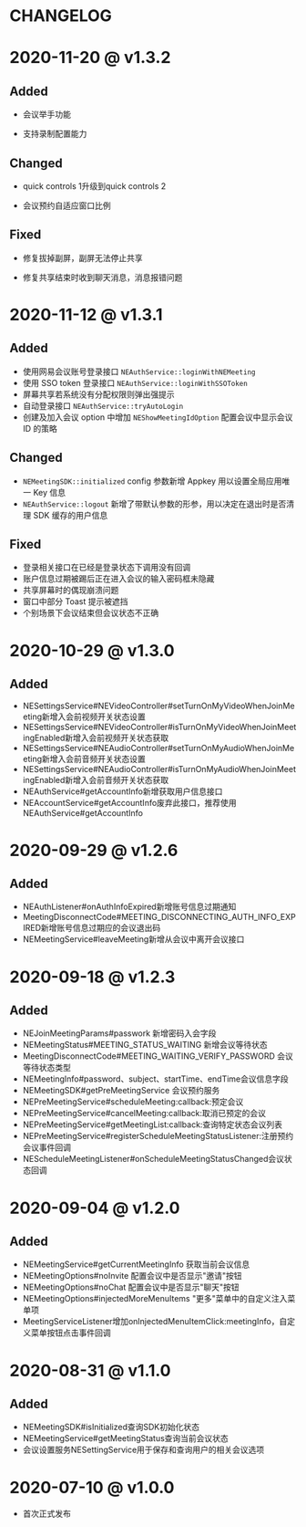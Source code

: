 # CHANGELOG

# 2020-11-20 @ v1.3.2

## Added

* 会议举手功能

* 支持录制配置能力

  

## Changed

* quick controls 1升级到quick controls 2

* 会议预约自适应窗口比例

  


## Fixed

* 修复拔掉副屏，副屏无法停止共享

* 修复共享结束时收到聊天消息，消息报错问题

  

# 2020-11-12 @ v1.3.1

## Added

 * 使用网易会议账号登录接口 `NEAuthService::loginWithNEMeeting`
 * 使用 SSO token 登录接口 `NEAuthService::loginWithSSOToken`
 * 屏幕共享若系统没有分配权限则弹出强提示
 * 自动登录接口 `NEAuthService::tryAutoLogin`
 * 创建及加入会议 option 中增加 `NEShowMeetingIdOption` 配置会议中显示会议 ID 的策略

## Changed

 * `NEMeetingSDK::initialized` config 参数新增 Appkey 用以设置全局应用唯一 Key 信息
 * `NEAuthService::logout` 新增了带默认参数的形参，用以决定在退出时是否清理 SDK 缓存的用户信息

## Fixed

 * 登录相关接口在已经是登录状态下调用没有回调
 * 账户信息过期被踢后正在进入会议的输入密码框未隐藏
 * 共享屏幕时的偶现崩溃问题
 * 窗口中部分 Toast 提示被遮挡
 * 个别场景下会议结束但会议状态不正确

# 2020-10-29 @ v1.3.0

## Added

 * NESettingsService#NEVideoController#setTurnOnMyVideoWhenJoinMeeting新增入会前视频开关状态设置
 * NESettingsService#NEVideoController#isTurnOnMyVideoWhenJoinMeetingEnabled新增入会前视频开关状态获取
 * NESettingsService#NEAudioController#setTurnOnMyAudioWhenJoinMeeting新增入会前音频开关状态设置
 * NESettingsService#NEAudioController#isTurnOnMyAudioWhenJoinMeetingEnabled新增入会前音频开关状态获取
 * NEAuthService#getAccountInfo新增获取用户信息接口
 * NEAccountService#getAccountInfo废弃此接口，推荐使用NEAuthService#getAccountInfo

# 2020-09-29 @ v1.2.6

## Added

 * NEAuthListener#onAuthInfoExpired新增账号信息过期通知
 * MeetingDisconnectCode#MEETING_DISCONNECTING_AUTH_INFO_EXPIRED新增账号信息过期应的会议退出码
 * NEMeetingService#leaveMeeting新增从会议中离开会议接口

# 2020-09-18 @ v1.2.3

## Added

 * NEJoinMeetingParams#passwork 新增密码入会字段
 * NEMeetingStatus#MEETING_STATUS_WAITING 新增会议等待状态
 * MeetingDisconnectCode#MEETING_WAITING_VERIFY_PASSWORD 会议等待状态类型
 * NEMeetingInfo#password、subject、startTime、endTime会议信息字段
 * NEMeetingSDK#getPreMeetingService 会议预约服务
 * NEPreMeetingService#scheduleMeeting:callback:预定会议
 * NEPreMeetingService#cancelMeeting:callback:取消已预定的会议
 * NEPreMeetingService#getMeetingList:callback:查询特定状态会议列表
 * NEPreMeetingService#registerScheduleMeetingStatusListener:注册预约会议事件回调
 * NEScheduleMeetingListener#onScheduleMeetingStatusChanged会议状态回调

# 2020-09-04 @ v1.2.0

## Added

 * NEMeetingService#getCurrentMeetingInfo 获取当前会议信息
 * NEMeetingOptions#noInvite 配置会议中是否显示"邀请"按钮
 * NEMeetingOptions#noChat 配置会议中是否显示"聊天"按钮
 * NEMeetingOptions#injectedMoreMenuItems "更多"菜单中的自定义注入菜单项
 * MeetingServiceListener增加onInjectedMenuItemClick:meetingInfo，自定义菜单按钮点击事件回调

# 2020-08-31 @ v1.1.0

## Added

 * NEMeetingSDK#isInitialized查询SDK初始化状态
 * NEMeetingService#getMeetingStatus查询当前会议状态
 * 会议设置服务NESettingService用于保存和查询用户的相关会议选项

# 2020-07-10 @ v1.0.0

 * 首次正式发布
